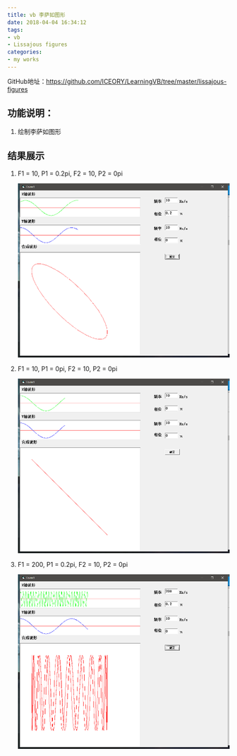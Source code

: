 ```yaml
---
title: vb 李萨如图形
date: 2018-04-04 16:34:12
tags: 
- vb
- Lissajous figures
categories: 
- my works
---
```


GitHub地址：https://github.com/ICEORY/LearningVB/tree/master/lissajous-figures

## 功能说明：

1. 绘制李萨如图形
<!-- more -->
## 结果展示

1. F1 = 10, P1 = 0.2pi, F2 = 10, P2 = 0pi

   ![f10p0.2_f10p0](vb-李萨如图形/f10p0.2_f10p0.png)

2. F1 = 10, P1 = 0pi, F2 = 10, P2 = 0pi

   ![f10p0_f10p0](vb-李萨如图形/f10p0_f10p0.png)

3. F1 = 200, P1 = 0.2pi, F2 = 10, P2 = 0pi

   ![f200p0.2_f10p0](vb-李萨如图形/f200p0.2_f10p0.png)
